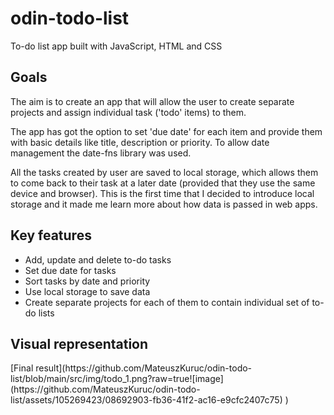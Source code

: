 # odin-todo-list
To-do list app built with JavaScript, HTML and CSS
<h2>Goals</h2>
<p>
The aim is to create an app that will allow the user to create separate projects and assign individual task ('todo' items) to them.
</p>
<p>
The app has got the option to set 'due date' for each item and provide them with basic details like title, description or priority. To allow date management the date-fns library was used.
</p>
<p>All the tasks created by user are saved to local storage, which allows them to come back to their task at a later date (provided that they use the same device and browser). This is the first time that I decided to introduce local storage and it made me learn more about how data is passed in web apps.</p>

<h2>Key features</h2>
<ul>
  <li>Add, update and delete to-do tasks</li>
  <li>Set due date for tasks</li>
  <li>Sort tasks by date and priority</li>
  <li>Use local storage to save data</li>
  <li>Create separate projects for each of them to contain individual set of to-do lists</li>
</ul>

<h2>Visual representation</h2>
[Final result](https://github.com/MateuszKuruc/odin-todo-list/blob/main/src/img/todo_1.png?raw=true![image](https://github.com/MateuszKuruc/odin-todo-list/assets/105269423/08692903-fb36-41f2-ac16-e9cfc2407c75)
)

